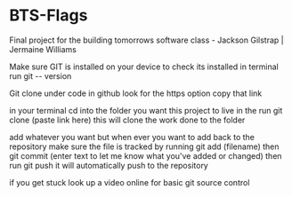 # BTS-Flags
Final project for the building tomorrows software class - Jackson Gilstrap | Jermaine Williams

Make sure GIT is installed on your device
to check its installed in terminal run git -- version

Git clone under code in github look for the https option copy that link

in your terminal cd into the folder you want this project to live in the run git clone (paste link here) this will clone the work done to the folder

add whatever you want but when ever you want to add back to the repository make sure the file is tracked by running git add (filename) then git commit (enter text to let me know what you've added or changed) then run git push it will automatically push to the repository 

if you get stuck look up a video online for basic git source control
